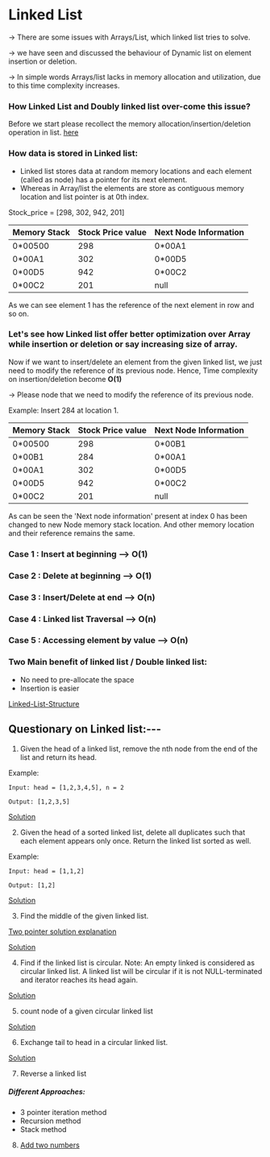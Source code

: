 # Linked List
-> There are some issues with Arrays/List, which linked list tries to solve.

-> we have seen and discussed the behaviour of Dynamic list on element insertion or deletion.

-> In simple words Arrays/list lacks in memory allocation and utilization, due to this time complexity increases.

### How Linked List and Doubly linked list over-come this issue?
Before we start please recollect the memory allocation/insertion/deletion operation in list. [here](../single_list/array_definition.md)

### How data is stored in Linked list: 
* Linked list stores data at random memory locations and each element (called as node) has a pointer for its next element.
* Whereas in Array/list the elements are store as contiguous memory location and list pointer is at 0th index.

Stock_price = [298, 302, 942, 201]

| **Memory Stack** | **Stock Price value** | **Next Node Information** |
|------------------|-----------------------|---------------------------| 
| 0*00500          | 298                   | 0*00A1                    |
| 0*00A1           | 302                   | 0*00D5                    |
| 0*00D5           | 942                   | 0*00C2                    |
| 0*00C2           | 201                   | null                      |

As we can see element 1 has the reference of the next element in row and so on.

### Let's see how Linked list offer better optimization over Array while insertion or deletion or say increasing size of array.
Now if we want to insert/delete an element from the given linked list, we just need to modify the reference of its previous node.
Hence, Time complexity on insertion/deletion become **O(1)**

-> Please node that we need to modify the reference of its previous node.

Example: Insert 284 at location 1.


| **Memory Stack** | **Stock Price value** | **Next Node Information** |
|------------------|-----------------------|---------------------------| 
| 0*00500          | 298                   | 0*00B1                    |
| 0*00B1           | 284                   | 0*00A1                    |
| 0*00A1           | 302                   | 0*00D5                    |
| 0*00D5           | 942                   | 0*00C2                    |
| 0*00C2           | 201                   | null                      |

As can be seen the 'Next node information' present at index 0 has been changed to new Node memory stack location. And other memory 
location and their reference remains the same.

### **Case 1 : Insert at beginning** --> O(1)

### **Case 2 : Delete at beginning** --> O(1)

### **Case 3 : Insert/Delete at end** --> O(n)

### **Case 4 : Linked list Traversal** --> O(n)

### **Case 5 : Accessing element by value** --> O(n)

### Two Main benefit of linked list / Double linked list:
* No need to pre-allocate the space
*  Insertion is easier


[Linked-List-Structure](linked_list_structure.py)

## Questionary on Linked list:---
1. Given the head of a linked list, remove the nth node from the end of the list and return its head.

Example: 

`Input: head = [1,2,3,4,5], n = 2`

`Output: [1,2,3,5]`


[Solution](linkedlist_practice_questions.py) 

2. Given the head of a sorted linked list, delete all duplicates such that each element appears only once. Return the linked list sorted as well.

Example:

`Input: head = [1,1,2]`

`Output: [1,2]`

[Solution](linkedlist_practice_questions.py)

3. Find the middle of the given linked list.

[Two pointer solution explanation](2pointer_solution_for_linked_list.png) 

[Solution](linkedlist_practice_questions.py)

4. Find if the linked list is circular.
Note: An empty linked is considered as circular linked list. A linked list will be circular if it is not NULL-terminated
 and iterator reaches its head again.

[Solution](linkedlist_practice_questions.py)

5. count node of a given circular linked list

[Solution](linkedlist_practice_questions.py)

6. Exchange tail to head in a circular linked list.

[Solution](linkedlist_practice_questions.py)

7. Reverse a linked list

##### Different Approaches:

* 3 pointer iteration method
* Recursion method
* Stack method

8. [Add two numbers](addtwonumbers.py)